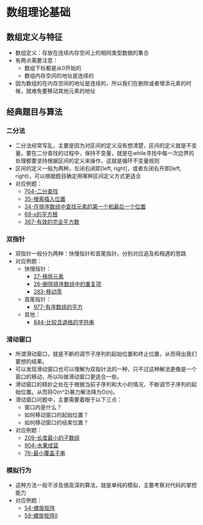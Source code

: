 # 数组理论基础

## 数组定义与特征
- 数组定义：存放在连续内存空间上的相同类型数据的集合
- 有两点需要注意：
  - 数组下标都是从0开始的
  - 数组内存空间的地址是连续的
- 因为数组的在内存空间的地址是连续的，所以我们在删除或者增添元素的时候，就难免要移动其他元素的地址

## 经典题目与算法

### 二分法
- 二分法经常写乱，主要是因为对区间的定义没有想清楚，区间的定义就是不变量。要在二分查找的过程中，保持不变量，就是在while寻找中每一次边界的处理都要坚持根据区间的定义来操作，这就是循环不变量规则
- 区间的定义一般为两种，左闭右闭即[left, right]，或者左闭右开即[left, right)，可以根据题目确定用哪种区间定义方式更适合
- 对应例题：
  - [704-二分查找](例题/704-二分查找.md)
  - [35-搜索插入位置](例题/35-搜索插入位置.md)
  - [34-在排序数组中查找元素的第一个和最后一个位置](例题/34-在排序数组中查找元素的第一个和最后一个位置.md)
  - [69-x的平方根](例题/69-x的平方根.md)
  - [367-有效的完全平方数](例题/367-有效的完全平方数.md)

### 双指针
- 双指针一般分为两种：快慢指针和首尾指针，分别对应追及和相遇的思路
- 对应例题：
  - 快慢指针：
    - [27-移除元素](例题/27-移除元素.md)
    - [26-删除排序数组中的重复项](例题/26-删除排序数组中的重复项.md)
    - [283-移动零](例题/283-移动零.md)
  - 首尾指针：
    - [977-有序数组的平方](例题/977-有序数组的平方.md)
  - 其他：
    - [844-比较含退格的字符串](例题/844-比较含退格的字符串.md)

### 滑动窗口
- 所谓滑动窗口，就是不断的调节子序列的起始位置和终止位置，从而得出我们要想的结果。
- 可以发现滑动窗口也可以理解为双指针法的一种，只不过这种解法更像是一个窗口的移动，所以叫做滑动窗口更适合一些。
- 滑动窗口的精妙之处在于根据当前子序列和大小的情况，不断调节子序列的起始位置。从而将O(n^2)暴力解法降为O(n)。
- 滑动窗口问题中，主要需要着眼于以下三点：
  - 窗口内是什么？
  - 如何移动窗口的起始位置？
  - 如何移动窗口的结束位置？
- 对应例题：
  - [209-长度最小的子数组](例题/209-长度最小的子数组.md)
  - [904-水果成篮](例题/904-水果成篮.md)
  - [76-最小覆盖子串](例题/76-最小覆盖子串.md)

### 模拟行为
- 这种方法一般不涉及很高深的算法，就是单纯的模拟，主要考察对代码的掌控能力
- 对应例题：
  - [54-螺旋矩阵](例题/54-螺旋矩阵.md)
  - [59-螺旋矩阵II](例题/59-螺旋矩阵II.md)